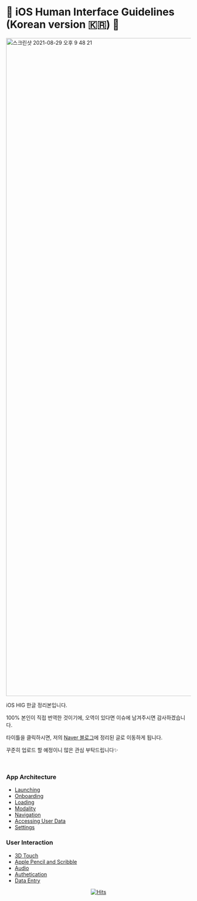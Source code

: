 # 📱 iOS Human Interface Guidelines (Korean version 🇰🇷) 📱

<img width="1789" alt="스크린샷 2021-08-29 오후 9 48 21" src="https://user-images.githubusercontent.com/39258902/131250879-48918fc9-c3ec-4a22-b459-c41ff8ef3844.png">


<p>iOS HIG 한글 정리본입니다.</p>
<p> 100% 본인이 직접 번역한 것이기에, 오역이 있다면 이슈에 남겨주시면 감사하겠습니다. </p>

타이틀을 클릭하시면, 저의 [Naver 블로그](https://blog.naver.com/0_0yeggy)에 정리된 글로 이동하게 됩니다.

<p>꾸준히 업로드 할 예정이니 많은 관심 부탁드립니다✨ </p>

</br> 

### App Architecture
- [Launching](https://blog.naver.com/0_0yeggy/222488135849)
- [Onboarding](https://blog.naver.com/0_0yeggy/222488146822)
- [Loading](https://blog.naver.com/0_0yeggy/222488154189)
- [Modality](https://blog.naver.com/0_0yeggy/222488202366)
- [Navigation](https://blog.naver.com/0_0yeggy/222488296920)
- [Accessing User Data](https://blog.naver.com/0_0yeggy/222489540662)
- [Settings](https://blog.naver.com/0_0yeggy/222489574906)


### User Interaction
- [3D Touch](https://blog.naver.com/0_0yeggy/222490702492)
- [Apple Pencil and Scribble](https://blog.naver.com/0_0yeggy/222490748769)
- [Audio](https://blog.naver.com/0_0yeggy/222492043170)
- [Authetication](https://blog.naver.com/0_0yeggy/222492819663)
- [Data Entry](https://blog.naver.com/0_0yeggy/222493058771)
<div align=center>
	
  [![Hits](https://hits.seeyoufarm.com/api/count/incr/badge.svg?url=https%3A%2F%2Fgithub.com%2Fyeahsilver/iOS-Human-Interface-Guidelines-Korean)](https://hits.seeyoufarm.c022om) 
	
</div>
